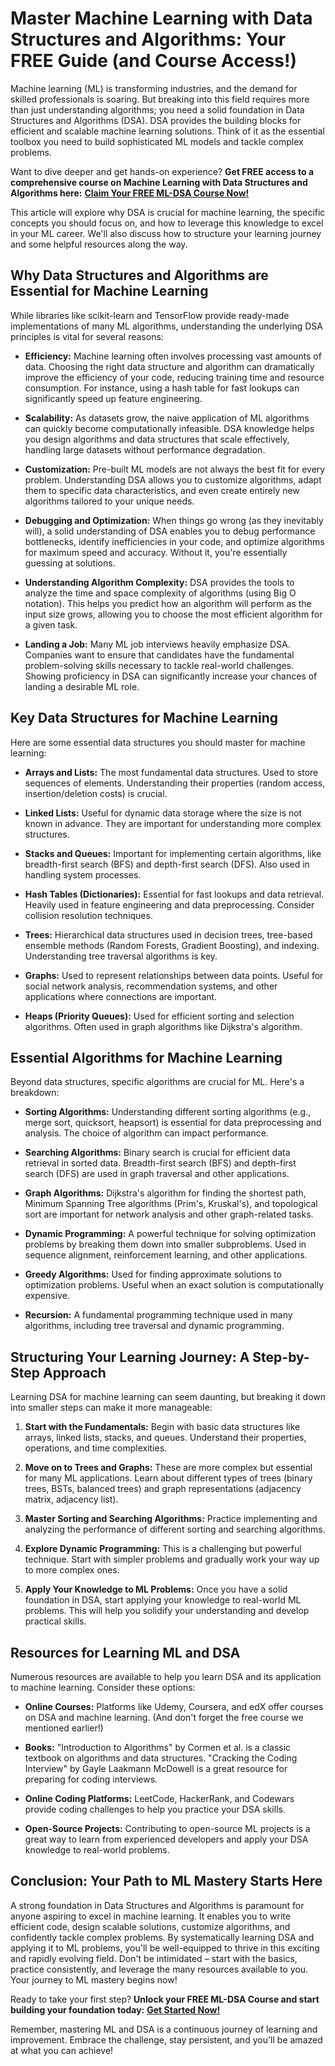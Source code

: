 # Master Machine Learning with Data Structures and Algorithms: Your FREE Guide (and Course Access!)

Machine learning (ML) is transforming industries, and the demand for skilled professionals is soaring. But breaking into this field requires more than just understanding algorithms; you need a solid foundation in Data Structures and Algorithms (DSA). DSA provides the building blocks for efficient and scalable machine learning solutions. Think of it as the essential toolbox you need to build sophisticated ML models and tackle complex problems.

Want to dive deeper and get hands-on experience?  **Get FREE access to a comprehensive course on Machine Learning with Data Structures and Algorithms here:** [**Claim Your FREE ML-DSA Course Now!**](https://udemywork.com/ml-dsa)

This article will explore why DSA is crucial for machine learning, the specific concepts you should focus on, and how to leverage this knowledge to excel in your ML career. We'll also discuss how to structure your learning journey and some helpful resources along the way.

## Why Data Structures and Algorithms are Essential for Machine Learning

While libraries like scikit-learn and TensorFlow provide ready-made implementations of many ML algorithms, understanding the underlying DSA principles is vital for several reasons:

*   **Efficiency:** Machine learning often involves processing vast amounts of data. Choosing the right data structure and algorithm can dramatically improve the efficiency of your code, reducing training time and resource consumption. For instance, using a hash table for fast lookups can significantly speed up feature engineering.

*   **Scalability:** As datasets grow, the naive application of ML algorithms can quickly become computationally infeasible. DSA knowledge helps you design algorithms and data structures that scale effectively, handling large datasets without performance degradation.

*   **Customization:** Pre-built ML models are not always the best fit for every problem. Understanding DSA allows you to customize algorithms, adapt them to specific data characteristics, and even create entirely new algorithms tailored to your unique needs.

*   **Debugging and Optimization:** When things go wrong (as they inevitably will), a solid understanding of DSA enables you to debug performance bottlenecks, identify inefficiencies in your code, and optimize algorithms for maximum speed and accuracy.  Without it, you're essentially guessing at solutions.

*   **Understanding Algorithm Complexity:** DSA provides the tools to analyze the time and space complexity of algorithms (using Big O notation). This helps you predict how an algorithm will perform as the input size grows, allowing you to choose the most efficient algorithm for a given task.

*   **Landing a Job:** Many ML job interviews heavily emphasize DSA. Companies want to ensure that candidates have the fundamental problem-solving skills necessary to tackle real-world challenges.  Showing proficiency in DSA can significantly increase your chances of landing a desirable ML role.

## Key Data Structures for Machine Learning

Here are some essential data structures you should master for machine learning:

*   **Arrays and Lists:** The most fundamental data structures.  Used to store sequences of elements. Understanding their properties (random access, insertion/deletion costs) is crucial.

*   **Linked Lists:** Useful for dynamic data storage where the size is not known in advance. They are important for understanding more complex structures.

*   **Stacks and Queues:** Important for implementing certain algorithms, like breadth-first search (BFS) and depth-first search (DFS).  Also used in handling system processes.

*   **Hash Tables (Dictionaries):** Essential for fast lookups and data retrieval. Heavily used in feature engineering and data preprocessing. Consider collision resolution techniques.

*   **Trees:** Hierarchical data structures used in decision trees, tree-based ensemble methods (Random Forests, Gradient Boosting), and indexing. Understanding tree traversal algorithms is key.

*   **Graphs:** Used to represent relationships between data points.  Useful for social network analysis, recommendation systems, and other applications where connections are important.

*   **Heaps (Priority Queues):** Used for efficient sorting and selection algorithms. Often used in graph algorithms like Dijkstra's algorithm.

## Essential Algorithms for Machine Learning

Beyond data structures, specific algorithms are crucial for ML. Here's a breakdown:

*   **Sorting Algorithms:**  Understanding different sorting algorithms (e.g., merge sort, quicksort, heapsort) is essential for data preprocessing and analysis.  The choice of algorithm can impact performance.

*   **Searching Algorithms:** Binary search is crucial for efficient data retrieval in sorted data. Breadth-first search (BFS) and depth-first search (DFS) are used in graph traversal and other applications.

*   **Graph Algorithms:** Dijkstra's algorithm for finding the shortest path, Minimum Spanning Tree algorithms (Prim's, Kruskal's), and topological sort are important for network analysis and other graph-related tasks.

*   **Dynamic Programming:** A powerful technique for solving optimization problems by breaking them down into smaller subproblems.  Used in sequence alignment, reinforcement learning, and other applications.

*   **Greedy Algorithms:** Used for finding approximate solutions to optimization problems. Useful when an exact solution is computationally expensive.

*   **Recursion:** A fundamental programming technique used in many algorithms, including tree traversal and dynamic programming.

## Structuring Your Learning Journey: A Step-by-Step Approach

Learning DSA for machine learning can seem daunting, but breaking it down into smaller steps can make it more manageable:

1.  **Start with the Fundamentals:** Begin with basic data structures like arrays, linked lists, stacks, and queues. Understand their properties, operations, and time complexities.

2.  **Move on to Trees and Graphs:** These are more complex but essential for many ML applications. Learn about different types of trees (binary trees, BSTs, balanced trees) and graph representations (adjacency matrix, adjacency list).

3.  **Master Sorting and Searching Algorithms:** Practice implementing and analyzing the performance of different sorting and searching algorithms.

4.  **Explore Dynamic Programming:** This is a challenging but powerful technique. Start with simpler problems and gradually work your way up to more complex ones.

5.  **Apply Your Knowledge to ML Problems:** Once you have a solid foundation in DSA, start applying your knowledge to real-world ML problems.  This will help you solidify your understanding and develop practical skills.

## Resources for Learning ML and DSA

Numerous resources are available to help you learn DSA and its application to machine learning. Consider these options:

*   **Online Courses:** Platforms like Udemy, Coursera, and edX offer courses on DSA and machine learning.  (And don't forget the free course we mentioned earlier!)

*   **Books:** "Introduction to Algorithms" by Cormen et al. is a classic textbook on algorithms and data structures. "Cracking the Coding Interview" by Gayle Laakmann McDowell is a great resource for preparing for coding interviews.

*   **Online Coding Platforms:** LeetCode, HackerRank, and Codewars provide coding challenges to help you practice your DSA skills.

*   **Open-Source Projects:** Contributing to open-source ML projects is a great way to learn from experienced developers and apply your DSA knowledge to real-world problems.

## Conclusion: Your Path to ML Mastery Starts Here

A strong foundation in Data Structures and Algorithms is paramount for anyone aspiring to excel in machine learning. It enables you to write efficient code, design scalable solutions, customize algorithms, and confidently tackle complex problems. By systematically learning DSA and applying it to ML problems, you'll be well-equipped to thrive in this exciting and rapidly evolving field. Don't be intimidated – start with the basics, practice consistently, and leverage the many resources available to you. Your journey to ML mastery begins now!

Ready to take your first step?  **Unlock your FREE ML-DSA Course and start building your foundation today:** [**Get Started Now!**](https://udemywork.com/ml-dsa)

Remember, mastering ML and DSA is a continuous journey of learning and improvement. Embrace the challenge, stay persistent, and you'll be amazed at what you can achieve!
